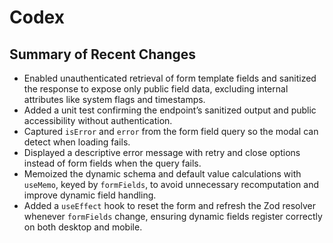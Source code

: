 # Codex

## Summary of Recent Changes

- Enabled unauthenticated retrieval of form template fields and sanitized the response to expose only public field data, excluding internal attributes like system flags and timestamps.
- Added a unit test confirming the endpoint’s sanitized output and public accessibility without authentication.
- Captured `isError` and `error` from the form field query so the modal can detect when loading fails.
- Displayed a descriptive error message with retry and close options instead of form fields when the query fails.
- Memoized the dynamic schema and default value calculations with `useMemo`, keyed by `formFields`, to avoid unnecessary recomputation and improve dynamic field handling.
- Added a `useEffect` hook to reset the form and refresh the Zod resolver whenever `formFields` change, ensuring dynamic fields register correctly on both desktop and mobile.

